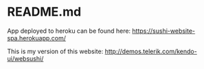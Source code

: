 # README.md #
App deployed to heroku can be found here: https://sushi-website-spa.herokuapp.com/

This is my version of this website: http://demos.telerik.com/kendo-ui/websushi/
